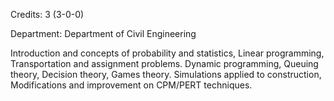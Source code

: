 Credits: 3 (3-0-0)

Department: Department of Civil Engineering

Introduction and concepts of probability and statistics, Linear programming, Transportation and assignment problems. Dynamic programming, Queuing theory, Decision theory, Games theory. Simulations applied to construction, Modifications and improvement on CPM/PERT techniques.